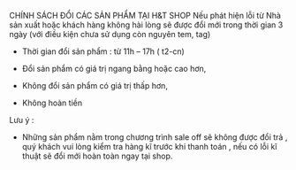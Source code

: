 CHÍNH SÁCH ĐỔI CÁC SẢN PHẨM TẠI H&T SHOP
Nếu phát hiện lỗi từ Nhà sản xuất hoặc khách hàng không hài lòng sẽ được đổi mới trong thời gian 3 ngày (với điều kiện chưa sử dụng còn nguyên tem, tag)

+ Thời gian đổi sản phẩm : từ 11h – 17h ( t2-cn)

+ Đổi sản phẩm có giá trị ngang bằng hoặc cao hơn,

+ Không đổi sản phẩm có giá trị thấp hơn,

+ Không hoàn tiền

Lưu ý :

+ Những sản phẩm nằm trong chương trình sale off sẽ không được đổi trả , quý khách vui lòng kiểm tra hàng kĩ trước khi thanh toán , nếu có lỗi kĩ thuật sẽ đổi mới hoàn toàn ngay tại shop. 